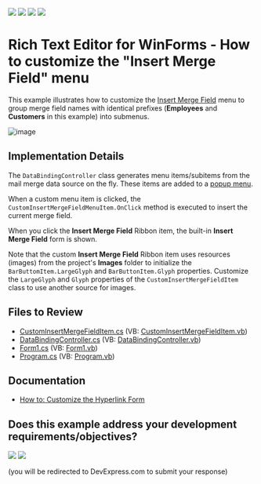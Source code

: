 <!-- default badges list -->
![](https://img.shields.io/endpoint?url=https://codecentral.devexpress.com/api/v1/VersionRange/128609910/24.2.1%2B)
[![](https://img.shields.io/badge/Open_in_DevExpress_Support_Center-FF7200?style=flat-square&logo=DevExpress&logoColor=white)](https://supportcenter.devexpress.com/ticket/details/E4177)
[![](https://img.shields.io/badge/📖_How_to_use_DevExpress_Examples-e9f6fc?style=flat-square)](https://docs.devexpress.com/GeneralInformation/403183)
[![](https://img.shields.io/badge/💬_Leave_Feedback-feecdd?style=flat-square)](#does-this-example-address-your-development-requirementsobjectives)
<!-- default badges end -->

# Rich Text Editor for WinForms - How to customize the "Insert Merge Field" menu

This example illustrates how to customize the [Insert Merge Field](https://docs.devexpress.com/WindowsForms/9589/controls-and-libraries/rich-text-editor/visual-elements/dialogs/insert-merge-field-dialog) menu to group merge field names with identical prefixes (**Employees** and **Customers** in this example) into submenus.

![image](./media/4c2ca3c3-807f-41d3-8934-88fe103f4b80.png)

## Implementation Details

The `DataBindingController` class generates menu items/subitems from the mail merge data source on the fly. These items are added to a [popup menu](https://docs.devexpress.com/WindowsForms/DevExpress.XtraBars.PopupMenu).

When a custom menu item is clicked, the `CustomInsertMergeFieldMenuItem.OnClick` method is executed to insert the current merge field.

When you click the **Insert Merge Field** Ribbon item, the built-in **Insert Merge Field** form is shown.

Note that the custom **Insert Merge Field** Ribbon item uses resources (images) from the project's **Images** folder to initialize the `BarButtomItem.LargeGlyph` and `BarButtonItem.Glyph` properties. Customize the `LargeGlyph` and `Glyph` properties of the `CustomInsertMergeFieldItem` class to use another source for images.

## Files to Review

<!-- default file list -->
* [CustomInsertMergeFieldItem.cs](./CS/CustomInsertMergeFieldItem.cs) (VB: [CustomInsertMergeFieldItem.vb](./VB/CustomInsertMergeFieldItem.vb))
* [DataBindingController.cs](./CS/DataBindingController.cs) (VB: [DataBindingController.vb](./VB/DataBindingController.vb))
* [Form1.cs](./CS/Form1.cs) (VB: [Form1.vb](./VB/Form1.vb))
* [Program.cs](./CS/Program.cs) (VB: [Program.vb](./VB/Program.vb))
<!-- default file list end -->

## Documentation

* [How to: Customize the Hyperlink Form](https://docs.devexpress.com/WindowsForms/9683/controls-and-libraries/rich-text-editor/examples/ui-customization/how-to-customize-the-hyperlink-form)
<!-- feedback -->
## Does this example address your development requirements/objectives?

[<img src="https://www.devexpress.com/support/examples/i/yes-button.svg"/>](https://www.devexpress.com/support/examples/survey.xml?utm_source=github&utm_campaign=winforms-richedit-customize-insert-merge-field-menu&~~~was_helpful=yes) [<img src="https://www.devexpress.com/support/examples/i/no-button.svg"/>](https://www.devexpress.com/support/examples/survey.xml?utm_source=github&utm_campaign=winforms-richedit-customize-insert-merge-field-menu&~~~was_helpful=no)

(you will be redirected to DevExpress.com to submit your response)
<!-- feedback end -->
